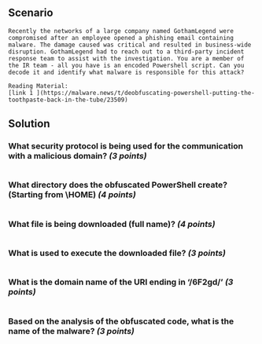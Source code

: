
## Scenario

```
Recently the networks of a large company named GothamLegend were compromised after an employee opened a phishing email containing malware. The damage caused was critical and resulted in business-wide disruption. GothamLegend had to reach out to a third-party incident response team to assist with the investigation. You are a member of the IR team - all you have is an encoded Powershell script. Can you decode it and identify what malware is responsible for this attack?  
  
Reading Material:
[link 1 ](https://malware.news/t/deobfuscating-powershell-putting-the-toothpaste-back-in-the-tube/23509)
```

## Solution

### What security protocol is being used for the communication with a malicious domain? _(3 points)_

```

```

### What directory does the obfuscated PowerShell create? (Starting from \HOME\) _(4 points)_

```

```

### What file is being downloaded (full name)? _(4 points)_

```

```

### What is used to execute the downloaded file? _(3 points)_

```

```

### What is the domain name of the URI ending in ‘/6F2gd/’ _(3 points)_

```

```

### Based on the analysis of the obfuscated code, what is the name of the malware? _(3 points)_
